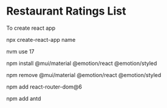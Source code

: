 # Restaurant Ratings List

To create react app

npx create-react-app name

nvm use 17

npm install @mui/material @emotion/react @emotion/styled

npm remove @mui/material @emotion/react @emotion/styled

npm add react-router-dom@6

npm add antd
